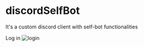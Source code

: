 # discordSelfBot
It's a custom discord client with self-bot functionalities





Log in 
![login](https://i.imgur.com/tRfWruo.png)
